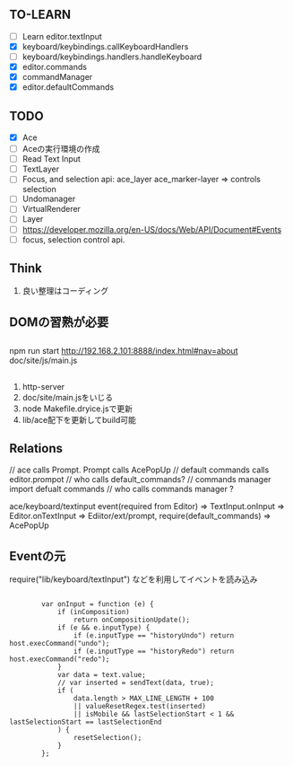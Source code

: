 ## TO-LEARN
- [ ] Learn editor.textInput
- [x] keyboard/keybindings.callKeyboardHandlers
- [ ] keyboard/keybindings.handlers.handleKeyboard
- [x] editor.commands
- [x] commandManager
- [x] editor.defaultCommands

## TODO
- [x] Ace
- [ ] Aceの実行環境の作成 
- [ ] Read Text Input
- [ ] TextLayer
- [ ] Focus, and selection api: ace_layer ace_marker-layer => controls selection
- [ ] Undomanager
- [ ] VirtualRenderer
- [ ] Layer
- [ ] https://developer.mozilla.org/en-US/docs/Web/API/Document#Events
- [ ] focus, selection control api.  
## Think
1. 良い整理はコーディング

## DOMの習熟が必要

## 
npm run start
http://192.168.2.101:8888/index.html#nav=about
doc/site/js/main.js
##
1. http-server
2. doc/site/main.jsをいじる
3. node Makefile.dryice.jsで更新
4. lib/ace配下を更新してbuild可能


## Relations

// ace calls Prompt. Prompt calls AcePopUp
// default commands calls editor.prompot
// who calls default_commands?
// commands manager import defualt commands
// who calls commands manager ?

ace/keyboard/textinput
event(required from Editor) => TextInput.onInput => Editor.onTextInput 
=> Ediitor/ext/prompt, require(default_commands) => AcePopUp 

## Eventの元
require("lib/keyboard/textInput") などを利用してイベントを読み込み

```

        var onInput = function (e) {
            if (inComposition)
                return onCompositionUpdate();
            if (e && e.inputType) {
                if (e.inputType == "historyUndo") return host.execCommand("undo");
                if (e.inputType == "historyRedo") return host.execCommand("redo");
            }
            var data = text.value;
            // var inserted = sendText(data, true);
            if (
                data.length > MAX_LINE_LENGTH + 100
                || valueResetRegex.test(inserted)
                || isMobile && lastSelectionStart < 1 && lastSelectionStart == lastSelectionEnd
            ) {
                resetSelection();
            }
        };
```
